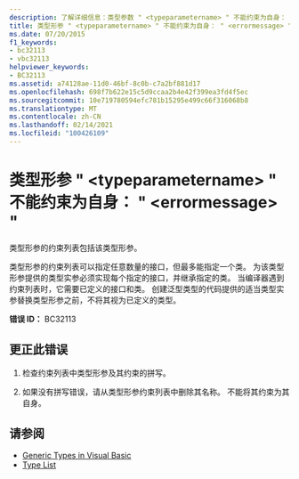 ```yaml
---
description: 了解详细信息：类型参数 " <typeparametername> " 不能约束为自身： " <errormessage> "
title: 类型形参 " <typeparametername> " 不能约束为自身： " <errormessage> "
ms.date: 07/20/2015
f1_keywords:
- bc32113
- vbc32113
helpviewer_keywords:
- BC32113
ms.assetid: a74128ae-11d0-46bf-8c0b-c7a2bf881d17
ms.openlocfilehash: 698f7b622e15c5d9ccaa2b4e42f399ea3fd4f5ec
ms.sourcegitcommit: 10e719780594efc781b15295e499c66f316068b8
ms.translationtype: MT
ms.contentlocale: zh-CN
ms.lasthandoff: 02/14/2021
ms.locfileid: "100426109"
---
```

# <a name="type-parameter-typeparametername-cannot-be-constrained-to-itself-errormessage"></a>类型形参 " \<typeparametername> " 不能约束为自身： " \<errormessage> "

类型形参的约束列表包括该类型形参。  
  
 类型形参的约束列表可以指定任意数量的接口，但最多能指定一个类。 为该类型形参提供的类型实参必须实现每个指定的接口，并继承指定的类。 当编译器遇到约束列表时，它需要已定义的接口和类。 创建泛型类型的代码提供的适当类型实参替换类型形参之前，不将其视为已定义的类型。  
  
 **错误 ID：** BC32113  
  
## <a name="to-correct-this-error"></a>更正此错误  
  
1. 检查约束列表中类型形参及其约束的拼写。  
  
2. 如果没有拼写错误，请从类型形参约束列表中删除其名称。 不能将其约束为其自身。  
  
## <a name="see-also"></a>请参阅

- [Generic Types in Visual Basic](../programming-guide/language-features/data-types/generic-types.md)
- [Type List](../language-reference/statements/type-list.md)
